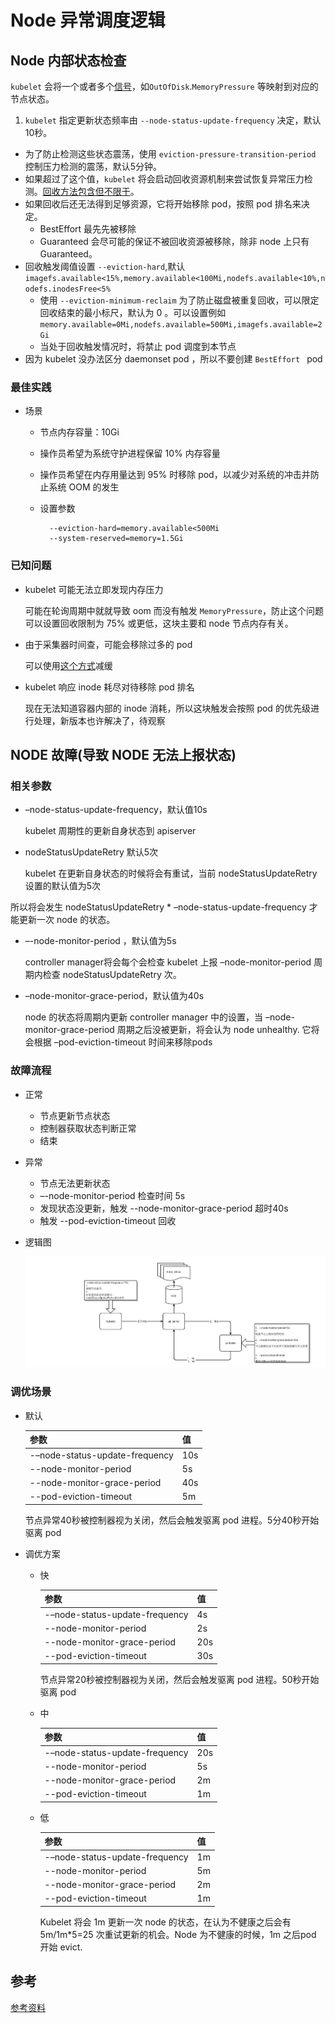 # Node 异常调度逻辑
## Node 内部状态检查
`kubelet` 会将一个或者多个[信号](https://kubernetes.io/docs/concepts/architecture/nodes/)，如`OutOfDisk`.`MemoryPressure` 等映射到对应的节点状态。

1. `kubelet` 指定更新状态频率由 `--node-status-update-frequency` 决定，默认10秒。
- 为了防止检测这些状态震荡，使用 `eviction-pressure-transition-period` 控制压力检测的震荡，默认5分钟。
- 如果超过了这个值，`kubelet` 将会启动回收资源机制来尝试恢复异常压力检测。[回收方法包含但不限于](https://k8smeetup.github.io/docs/tasks/administer-cluster/out-of-resource/#%E8%8A%82%E7%82%B9%E7%8A%B6%E6%80%81)。
- 如果回收后还无法得到足够资源，它将开始移除 pod，按照 pod 排名来决定。
	- BestEffort 最先先被移除
	- Guaranteed 会尽可能的保证不被回收资源被移除，除非 node 上只有  Guaranteed。
- 回收触发阈值设置 `--eviction-hard`,默认 ` imagefs.available<15%,memory.available<100Mi,nodefs.available<10%,nodefs.inodesFree<5%`
	- 使用 `--eviction-minimum-reclaim` 为了防止磁盘被重复回收，可以限定回收结束的最小标尺，默认为 0 。可以设置例如 `memory.available=0Mi,nodefs.available=500Mi,imagefs.available=2Gi` 
	- 当处于回收触发情况时，将禁止 pod 调度到本节点
- 因为 kubelet 没办法区分 daemonset pod ，所以不要创建 `BestEffort ` pod 
### 最佳实践
- 场景
	- 节点内存容量：10Gi
	- 操作员希望为系统守护进程保留 10% 内存容量
	- 操作员希望在内存用量达到 95% 时移除 pod，以减少对系统的冲击并防止系统 OOM 的发生
	- 设置参数

			--eviction-hard=memory.available<500Mi
			--system-reserved=memory=1.5Gi
			  
### 已知问题
- kubelet 可能无法立即发现内存压力

	可能在轮询周期中就就导致 oom 而没有触发 `MemoryPressure`，防止这个问题可以设置回收限制为 75% 或更低，这块主要和 node 节点内存有关。
- 由于采集器时间查，可能会移除过多的 pod

	可以使用[这个方式](https://github.com/google/cadvisor/issues/1247)减缓
- kubelet 响应 inode 耗尽对待移除 pod 排名

	现在无法知道容器内部的 inode 消耗，所以这块触发会按照 pod 的优先级进行处理，新版本也许解决了，待观察

## NODE 故障(导致 NODE 无法上报状态)
### 相关参数
- –node-status-update-frequency，默认值10s

	kubelet 周期性的更新自身状态到 apiserver	
- nodeStatusUpdateRetry 默认5次

	kubelet 在更新自身状态的时候将会有重试，当前 nodeStatusUpdateRetry 设置的默认值为5次
	
所以将会发生 nodeStatusUpdateRetry * –node-status-update-frequency 才能更新一次 node 的状态。

- –-node-monitor-period ，默认值为5s

	controller manager将会每个会检查 kubelet 上报 –node-monitor-period 周期内检查 nodeStatusUpdateRetry 次。

- 	–node-monitor-grace-period，默认值为40s

	node 的状态将周期内更新 controller manager 中的设置，当 –node-monitor-grace-period 周期之后没被更新，将会认为 node unhealthy. 它将会根据 –pod-eviction-timeout 时间来移除pods

### 故障流程
- 正常
	- 节点更新节点状态
	- 控制器获取状态判断正常
	- 结束
- 异常
	- 节点无法更新状态
	- –-node-monitor-period 检查时间 5s
	- 发现状态没更新，触发 --node-monitor-grace-period 超时40s 
	- 触发 --pod-eviction-timeout 回收

- 逻辑图

	![](./pic/节点故障.jpg)

### 调优场景
- 默认

	参数|值
	---|---
	-–node-status-update-frequency|10s
	--node-monitor-period|5s
	--node-monitor-grace-period|40s
	--pod-eviction-timeout|5m

	节点异常40秒被控制器视为关闭，然后会触发驱离 pod 进程。5分40秒开始驱离 pod
	
- 调优方案
	- 快

		参数|值
		---|---
		-–node-status-update-frequency|4s
		--node-monitor-period|2s
		--node-monitor-grace-period|20s
		--pod-eviction-timeout|30s
		
		节点异常20秒被控制器视为关闭，然后会触发驱离 pod 进程。50秒开始驱离 pod
	- 中

		参数|值
		---|---
		-–node-status-update-frequency|20s
		--node-monitor-period|5s
		--node-monitor-grace-period|2m
		--pod-eviction-timeout|1m
		
		
	- 低

		参数|值
		---|---
		-–node-status-update-frequency|1m
		--node-monitor-period|5m
		--node-monitor-grace-period|2m
		--pod-eviction-timeout|1m
		
		Kubelet 将会 1m 更新一次 node 的状态，在认为不健康之后会有 5m/1m*5=25 次重试更新的机会。Node 为不健康的时候，1m 之后pod 开始 evict.

## 参考		
[参考资料](https://github.com/kubernetes-incubator/kubespray/blob/master/docs/kubernetes-reliability.md)